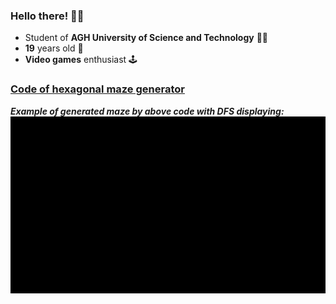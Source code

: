 ### Hello there! 🧔🏼

* Student of **AGH University of Science and Technology** 👨‍🎓
* **19** years old 👶
* **Video games** enthusiast 🕹️

### [Code of hexagonal maze generator](https://gist.github.com/Aszman/e69a89f9e6ad39e182a9f5537de0ebac)

**_Example of generated maze by above code with DFS displaying:_**
![](alg.gif)
